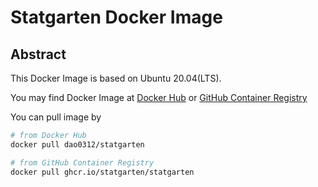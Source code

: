 # Statgarten Docker Image

## Abstract

This Docker Image is based on Ubuntu 20.04(LTS).

You may find Docker Image at [Docker Hub](https://hub.docker.com/r/dao0312/statgarten) or [GitHub Container Registry](https://github.com/orgs/statgarten/packages/container/statgarten)

You can pull image by
```bash
# from Docker Hub
docker pull dao0312/statgarten

# from GitHub Container Registry
docker pull ghcr.io/statgarten/statgarten
```